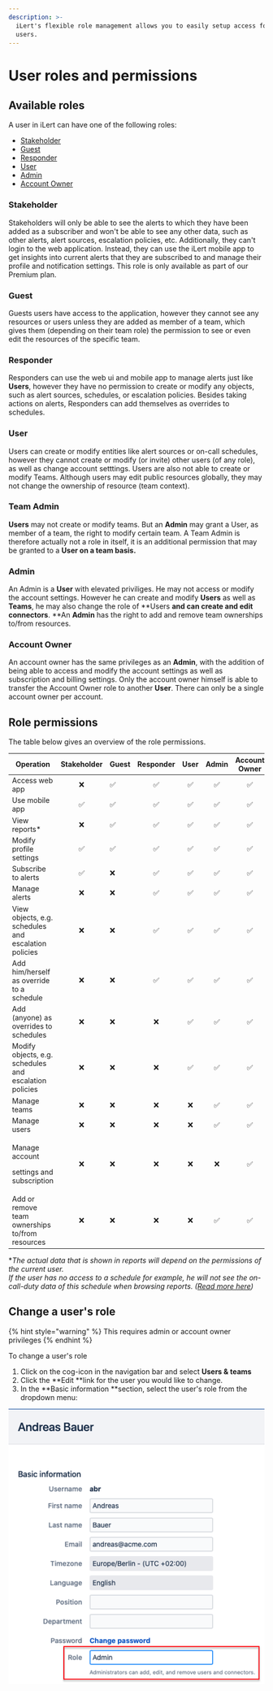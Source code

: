 ```yaml
---
description: >-
  iLert's flexible role management allows you to easily setup access for your
  users.
---
```


# User roles and permissions

## Available roles

A user in iLert can have one of the following roles:

* [Stakeholder](user-roles-and-permissions.md#stakeholder)
* [Guest](user-roles-and-permissions.md#guest)
* [Responder](user-roles-and-permissions.md#responder)
* [User](user-roles-and-permissions.md#user)
* [Admin](user-roles-and-permissions.md#admin)
* [Account Owner](user-roles-and-permissions.md#account-owner)

### Stakeholder

Stakeholders will only be able to see the alerts to which they have been added as a subscriber and won't be able to see any other data, such as other alerts, alert sources, escalation policies, etc. Additionally, they can't login to the web application. Instead, they can use the iLert mobile app to get insights into current alerts that they are subscribed to and manage their profile and notification settings. This role is only available as part of our Premium plan.

### Guest

Guests users have access to the application, however they cannot see any resources or users unless they are added as member of a team, which gives them (depending on their team role) the permission to see or even edit the resources of the specific team.

### Responder

Responders can use the web ui and mobile app to manage alerts just like **Users**, however they have no permission to create or modify any objects, such as alert sources, schedules, or escalation policies. Besides taking actions on alerts, Responders can add themselves as overrides to schedules.

### User

Users can create or modify entities like alert sources or on-call schedules, however they cannot create or modify (or invite) other users (of any role), as well as change account setttings. Users are also not able to create or modify Teams. Although users may edit public resources globally, they may not change the ownership of resource (team context).

### Team Admin

**Users** may not create or modify teams. But an **Admin** may grant a User, as member of a team, the right to modify certain team. A Team Admin is therefore actually not a role in itself, it is an additional permission that may be granted to a **User **on a team basis**.**

### Admin

An Admin is a **User** with elevated priviliges. He may not access or modify the account settings. However he can create and modify **Users** as well as **Teams**, he may also change the role of **Users **and can create and edit connectors**. **An **Admin** has the right to add and remove team ownerships to/from resources.

### Account Owner

An account owner has the same privileges as an **Admin**, with the addition of being able to access and modify the account settings as well as subscription and billing settings. Only the account owner himself is able to transfer the Account Owner role to another **User**. There can only be a single account owner per account. 

## Role permissions

The table below gives an overview of the role permissions.

| **Operation**                                          | **Stakeholder** | Guest | **Responder** | **User** | **Admin** | **Account Owner** |
| ------------------------------------------------------ | :-------------: | ----- | :-----------: | :------: | :-------: | :---------------: |
| Access web app                                         |        ❌        | ✅     |       ✅       |     ✅    |     ✅     |         ✅         |
| Use mobile app                                         |        ✅        | ✅     |       ✅       |     ✅    |     ✅     |         ✅         |
| View reports\*                                         |        ❌        | ✅     |       ✅       |     ✅    |     ✅     |         ✅         |
| Modify profile settings                                |        ✅        | ✅     |       ✅       |     ✅    |     ✅     |         ✅         |
| Subscribe to alerts                                    |        ✅        | ❌     |       ✅       |     ✅    |     ✅     |         ✅         |
| Manage alerts                                          |        ❌        | ❌     |       ✅       |     ✅    |     ✅     |         ✅         |
| View objects, e.g. schedules and escalation policies   |        ❌        | ❌     |       ✅       |     ✅    |     ✅     |         ✅         |
| Add him/herself as override to a schedule              |        ❌        | ❌     |       ✅       |     ✅    |     ✅     |         ✅         |
| Add (anyone) as overrides to schedules                 |        ❌        | ❌     |       ❌       |     ✅    |     ✅     |         ✅         |
| Modify objects, e.g. schedules and escalation policies |        ❌        | ❌     |       ❌       |     ✅    |     ✅     |         ✅         |
| Manage teams                                           |        ❌        | ❌     |       ❌       |     ❌    |     ✅     |         ✅         |
| Manage users                                           |        ❌        | ❌     |       ❌       |     ❌    |     ✅     |         ✅         |
| <p>Manage account </p><p>settings and subscription</p> |        ❌        | ❌     |       ❌       |     ❌    |     ❌     |         ✅         |
| Add or remove team ownerships to/from resources        |        ❌        | ❌     |       ❌       |     ❌    |     ✅     |         ✅         |

\*_The actual data that is shown in reports will depend on the permissions of the current user._\
_If the user has no access to a schedule for example, he will not see the on-call-duty data of this schedule when browsing reports. (_[_Read more here_](teams.md#report-visibility)_)_

## Change a user's role

{% hint style="warning" %}
This requires admin or account owner privileges
{% endhint %}

To change a user's role

1. Click on the cog-icon in the navigation bar and select **Users & teams**
2. Click the **Edit **link for the user you would like to change.
3. In the **Basic information **section, select the user's role from the dropdown menu:

![](<../.gitbook/assets/Screenshot 2020-10-21 at 18.12.57.png>)
